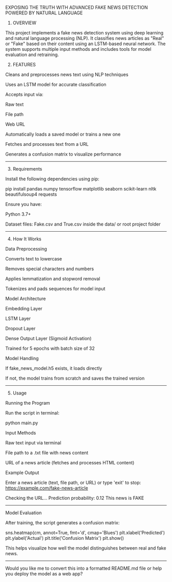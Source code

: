 EXPOSING THE TRUTH WITH ADVANCED FAKE NEWS DETECTION POWERED BY NATURAL LANGUAGE 

1. OVERVIEW 

This project implements a fake news detection system using deep learning and natural language processing (NLP). It classifies news articles as "Real" or "Fake" based on their content using an LSTM-based neural network. The system supports multiple input methods and includes tools for model evaluation and retraining.

2. FEATURES 

Cleans and preprocesses news text using NLP techniques

Uses an LSTM model for accurate classification

Accepts input via:

Raw text

File path

Web URL


Automatically loads a saved model or trains a new one

Fetches and processes text from a URL

Generates a confusion matrix to visualize performance



---

3. Requirements

Install the following dependencies using pip:

pip install pandas numpy tensorflow matplotlib seaborn scikit-learn nltk beautifulsoup4 requests

Ensure you have:

Python 3.7+

Dataset files: Fake.csv and True.csv inside the data/ or root project folder



---

4. How It Works

Data Preprocessing

Converts text to lowercase

Removes special characters and numbers

Applies lemmatization and stopword removal

Tokenizes and pads sequences for model input


Model Architecture

Embedding Layer

LSTM Layer

Dropout Layer

Dense Output Layer (Sigmoid Activation)

Trained for 5 epochs with batch size of 32


Model Handling

If fake_news_model.h5 exists, it loads directly

If not, the model trains from scratch and saves the trained version



---

5. Usage

Running the Program

Run the script in terminal:

python main.py

Input Methods

Raw text input via terminal

File path to a .txt file with news content

URL of a news article (fetches and processes HTML content)


Example Output

Enter a news article (text, file path, or URL) or type 'exit' to stop:
https://example.com/fake-news-article

Checking the URL...
Prediction probability: 0.12
This news is FAKE


---

Model Evaluation

After training, the script generates a confusion matrix:

sns.heatmap(cm, annot=True, fmt='d', cmap='Blues')
plt.xlabel('Predicted')
plt.ylabel('Actual')
plt.title('Confusion Matrix')
plt.show()

This helps visualize how well the model distinguishes between real and fake news.


---

Would you like me to convert this into a formatted README.md file or help you deploy the model as a web app?

